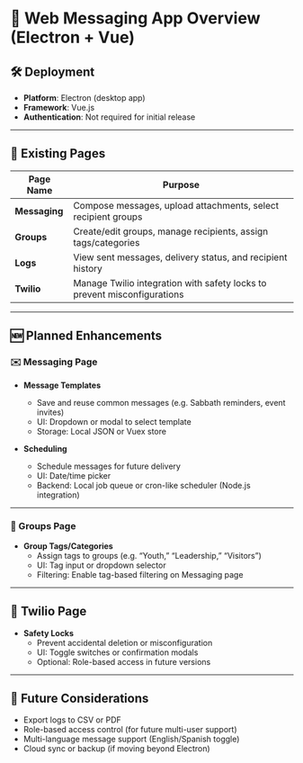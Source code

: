# 📘 Web Messaging App Overview (Electron + Vue)

## 🛠 Deployment
- **Platform**: Electron (desktop app)
- **Framework**: Vue.js
- **Authentication**: Not required for initial release

---

## 📄 Existing Pages

| Page Name     | Purpose                                                                 |
|---------------|-------------------------------------------------------------------------|
| **Messaging** | Compose messages, upload attachments, select recipient groups           |
| **Groups**    | Create/edit groups, manage recipients, assign tags/categories           |
| **Logs**      | View sent messages, delivery status, and recipient history              |
| **Twilio**    | Manage Twilio integration with safety locks to prevent misconfigurations|

---

## 🆕 Planned Enhancements

### ✉️ Messaging Page
- **Message Templates**
  - Save and reuse common messages (e.g. Sabbath reminders, event invites)
  - UI: Dropdown or modal to select template
  - Storage: Local JSON or Vuex store

- **Scheduling**
  - Schedule messages for future delivery
  - UI: Date/time picker
  - Backend: Local job queue or cron-like scheduler (Node.js integration)

---

### 👥 Groups Page
- **Group Tags/Categories**
  - Assign tags to groups (e.g. “Youth,” “Leadership,” “Visitors”)
  - UI: Tag input or dropdown selector
  - Filtering: Enable tag-based filtering on Messaging page

---

## 🔐 Twilio Page
- **Safety Locks**
  - Prevent accidental deletion or misconfiguration
  - UI: Toggle switches or confirmation modals
  - Optional: Role-based access in future versions

---

## 🧠 Future Considerations
- Export logs to CSV or PDF
- Role-based access control (for future multi-user support)
- Multi-language message support (English/Spanish toggle)
- Cloud sync or backup (if moving beyond Electron)
